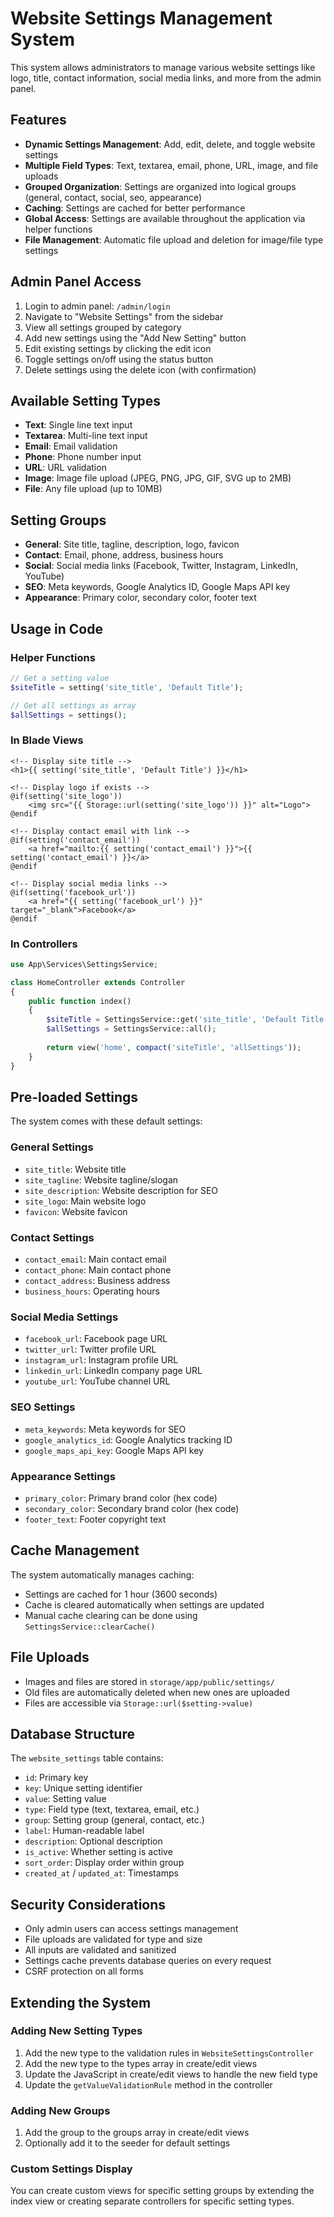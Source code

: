 # Website Settings Management System

This system allows administrators to manage various website settings like logo, title, contact information, social media links, and more from the admin panel.

## Features

- **Dynamic Settings Management**: Add, edit, delete, and toggle website settings
- **Multiple Field Types**: Text, textarea, email, phone, URL, image, and file uploads
- **Grouped Organization**: Settings are organized into logical groups (general, contact, social, seo, appearance)
- **Caching**: Settings are cached for better performance
- **Global Access**: Settings are available throughout the application via helper functions
- **File Management**: Automatic file upload and deletion for image/file type settings

## Admin Panel Access

1. Login to admin panel: `/admin/login`
2. Navigate to "Website Settings" from the sidebar
3. View all settings grouped by category
4. Add new settings using the "Add New Setting" button
5. Edit existing settings by clicking the edit icon
6. Toggle settings on/off using the status button
7. Delete settings using the delete icon (with confirmation)

## Available Setting Types

- **Text**: Single line text input
- **Textarea**: Multi-line text input
- **Email**: Email validation
- **Phone**: Phone number input
- **URL**: URL validation
- **Image**: Image file upload (JPEG, PNG, JPG, GIF, SVG up to 2MB)
- **File**: Any file upload (up to 10MB)

## Setting Groups

- **General**: Site title, tagline, description, logo, favicon
- **Contact**: Email, phone, address, business hours
- **Social**: Social media links (Facebook, Twitter, Instagram, LinkedIn, YouTube)
- **SEO**: Meta keywords, Google Analytics ID, Google Maps API key
- **Appearance**: Primary color, secondary color, footer text

## Usage in Code

### Helper Functions

```php
// Get a setting value
$siteTitle = setting('site_title', 'Default Title');

// Get all settings as array
$allSettings = settings();
```

### In Blade Views

```blade
<!-- Display site title -->
<h1>{{ setting('site_title', 'Default Title') }}</h1>

<!-- Display logo if exists -->
@if(setting('site_logo'))
    <img src="{{ Storage::url(setting('site_logo')) }}" alt="Logo">
@endif

<!-- Display contact email with link -->
@if(setting('contact_email'))
    <a href="mailto:{{ setting('contact_email') }}">{{ setting('contact_email') }}</a>
@endif

<!-- Display social media links -->
@if(setting('facebook_url'))
    <a href="{{ setting('facebook_url') }}" target="_blank">Facebook</a>
@endif
```

### In Controllers

```php
use App\Services\SettingsService;

class HomeController extends Controller
{
    public function index()
    {
        $siteTitle = SettingsService::get('site_title', 'Default Title');
        $allSettings = SettingsService::all();
        
        return view('home', compact('siteTitle', 'allSettings'));
    }
}
```

## Pre-loaded Settings

The system comes with these default settings:

### General Settings
- `site_title`: Website title
- `site_tagline`: Website tagline/slogan
- `site_description`: Website description for SEO
- `site_logo`: Main website logo
- `favicon`: Website favicon

### Contact Settings
- `contact_email`: Main contact email
- `contact_phone`: Main contact phone
- `contact_address`: Business address
- `business_hours`: Operating hours

### Social Media Settings
- `facebook_url`: Facebook page URL
- `twitter_url`: Twitter profile URL
- `instagram_url`: Instagram profile URL
- `linkedin_url`: LinkedIn company page URL
- `youtube_url`: YouTube channel URL

### SEO Settings
- `meta_keywords`: Meta keywords for SEO
- `google_analytics_id`: Google Analytics tracking ID
- `google_maps_api_key`: Google Maps API key

### Appearance Settings
- `primary_color`: Primary brand color (hex code)
- `secondary_color`: Secondary brand color (hex code)
- `footer_text`: Footer copyright text

## Cache Management

The system automatically manages caching:
- Settings are cached for 1 hour (3600 seconds)
- Cache is cleared automatically when settings are updated
- Manual cache clearing can be done using `SettingsService::clearCache()`

## File Uploads

- Images and files are stored in `storage/app/public/settings/`
- Old files are automatically deleted when new ones are uploaded
- Files are accessible via `Storage::url($setting->value)`

## Database Structure

The `website_settings` table contains:
- `id`: Primary key
- `key`: Unique setting identifier
- `value`: Setting value
- `type`: Field type (text, textarea, email, etc.)
- `group`: Setting group (general, contact, etc.)
- `label`: Human-readable label
- `description`: Optional description
- `is_active`: Whether setting is active
- `sort_order`: Display order within group
- `created_at` / `updated_at`: Timestamps

## Security Considerations

- Only admin users can access settings management
- File uploads are validated for type and size
- All inputs are validated and sanitized
- Settings cache prevents database queries on every request
- CSRF protection on all forms

## Extending the System

### Adding New Setting Types

1. Add the new type to the validation rules in `WebsiteSettingsController`
2. Add the new type to the types array in create/edit views
3. Update the JavaScript in create/edit views to handle the new field type
4. Update the `getValueValidationRule` method in the controller

### Adding New Groups

1. Add the group to the groups array in create/edit views
2. Optionally add it to the seeder for default settings

### Custom Settings Display

You can create custom views for specific setting groups by extending the index view or creating separate controllers for specific setting types.
